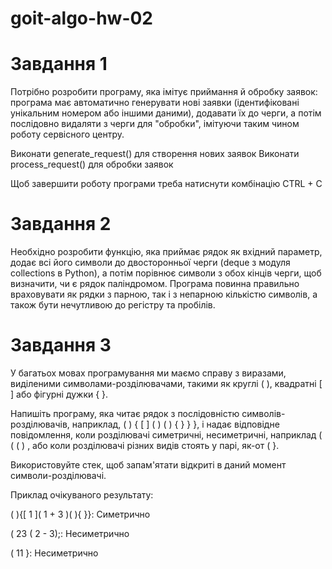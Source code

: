 # goit-algo-hw-02

<h1>Завдання 1</h1>
<p>Потрібно розробити програму, яка імітує приймання й обробку заявок: програма має автоматично генерувати нові заявки (ідентифіковані унікальним номером або іншими даними), додавати їх до черги, а потім послідовно видаляти з черги для "обробки", імітуючи таким чином роботу сервісного центру.</p>
<p>
Виконати generate_request() для створення нових заявок
Виконати process_request() для обробки заявок
</p>
<p>Щоб завершити роботу програми треба натиснути комбінацію CTRL + C</p>

<h1>Завдання 2</h1>
<p>Необхідно розробити функцію, яка приймає рядок як вхідний параметр, додає всі його символи до двосторонньої черги (deque з модуля collections в Python), а потім порівнює символи з обох кінців черги, щоб визначити, чи є рядок паліндромом. Програма повинна правильно враховувати як рядки з парною, так і з непарною кількістю символів, а також бути нечутливою до регістру та пробілів.</p>

<h1>Завдання 3</h1>
<p>У багатьох мовах програмування ми маємо справу з виразами, виділеними символами-розділювачами, такими як круглі ( ), квадратні [ ] або фігурні дужки { }.</p>
<p>Напишіть програму, яка читає рядок з послідовністю символів-розділювачів, наприклад, ( ) { [ ] ( ) ( ) { } } }, і надає відповідне повідомлення, коли розділювачі симетричні, несиметричні, наприклад ( ( ( ) , або коли розділювачі різних видів стоять у парі, як-от ( }.</p>
<p>Використовуйте стек, щоб запам'ятати відкриті в даний момент символи-розділювачі.</p>
<p>Приклад очікуваного результату:</p>
<p>
( ){[ 1 ]( 1 + 3 )( ){ }}: Симетрично

( 23 ( 2 - 3);: Несиметрично

( 11 }: Несиметрично
</p>